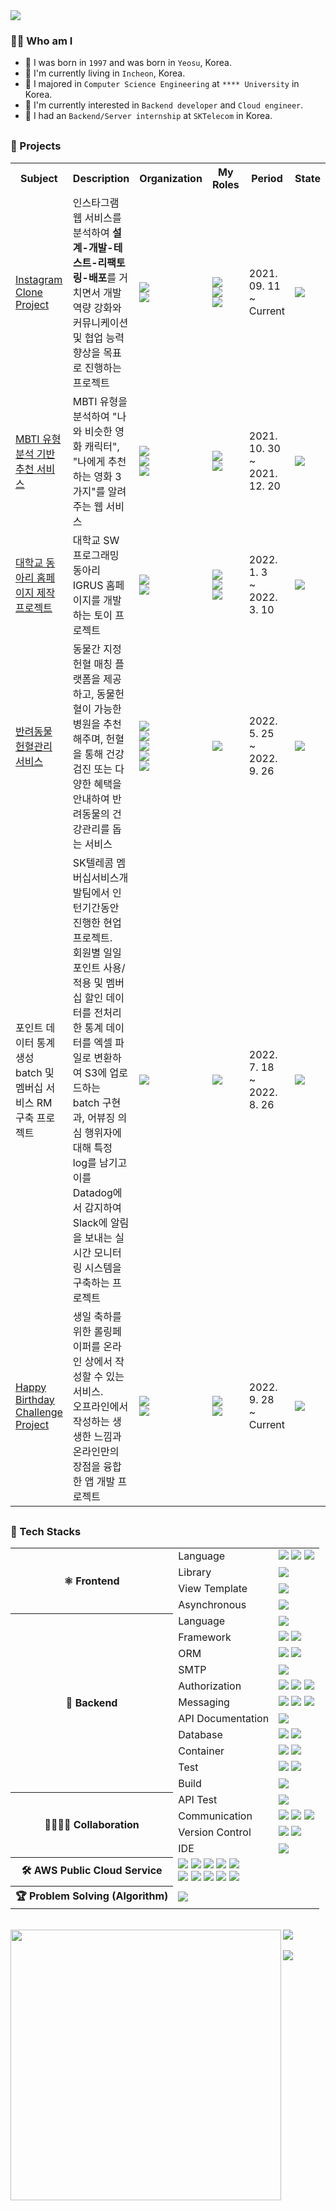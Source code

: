 <img align='center' src="https://capsule-render.vercel.app/api?type=waving&text=SeonPilKim&animation=fadeIn&fontColor=ffeacd&color=ffe9cd">

<h3>🙋‍♂️ Who am I</h3>
<div>

- 🐥 I was born in `1997` and was born in `Yeosu`, Korea.
- 💒 I'm currently living in `Incheon`, Korea.
- 🥇 I majored in `Computer Science Engineering` at `**** University` in Korea.
- 🎯 I'm currently interested in `Backend developer` and `Cloud engineer`.
- 🗼 I had an `Backend/Server internship` at `SKTelecom` in Korea.


</div>

<h3 style="margin-top:30px">🛫 Projects</h3>
<table>
    <tr>
        <th style="text-align: center" width="20%">Subject</th>
        <th style="text-align: center" width="30%">Description</th>
        <th style="text-align: center" width="10%">Organization</th>
        <th style="text-align: center" width="15%">My Roles</th>
        <th style="text-align: center" width="13%">Period</th>
        <th style="text-align: center" width="12%">State</th>
    </tr>
    <tr>
        <td><a href="https://github.com/Instagram-Clone-Coding">Instagram Clone Project</a></td>
        <td>인스타그램 웹 서비스를 분석하여 <b>설계-개발-테스트-리팩토링-배포</b>를 거치면서 개발 역량 강화와 커뮤니케이션 및 협업 능력 향상을 목표로 진행하는 프로젝트</td>
        <td>
            <img src="https://img.shields.io/badge/2-Backend-83B81A?style=flat-square"/><br>
            <img src="https://img.shields.io/badge/2-Frontend-31A8FF?style=flat-square"/>
        </td>
        <td>
            <img src="https://img.shields.io/badge/Team Leader-FF4747?style=flat-square"/><br>
            <img src="https://img.shields.io/badge/Backend-83B81A?style=flat-square"/><br>
            <img src="https://img.shields.io/badge/Cloud engineer-FF9A00?style=flat-square"/>
        </td>
        <td>2021. 09. 11<br>~<br>Current</td>
        <td><img src="https://img.shields.io/badge/In progress-E34F26?style=flat-square"/></td>
    </tr>
    <tr>
        <td><a href="https://github.com/MBTImaker">MBTI 유형 분석 기반 추천 서비스</a></td>
        <td>MBTI 유형을 분석하여 "나와 비슷한 영화 캐릭터", "나에게 추천하는 영화 3가지"를 알려주는 웹 서비스</td>
        <td>
            <img src="https://img.shields.io/badge/1-Backend-83B81A?style=flat-square"/><br>
            <img src="https://img.shields.io/badge/2-Frontend-31A8FF?style=flat-square"/><br>
            <img src="https://img.shields.io/badge/1-Designer-FF4F8B?style=flat-square"/>
        </td>
        <td>
            <img src="https://img.shields.io/badge/Backend-83B81A?style=flat-square"/><br>
            <img src="https://img.shields.io/badge/Cloud engineer-FF9A00?style=flat-square"/>
        </td>
        <td>2021. 10. 30<br>~<br>2021. 12. 20</td>
        <td><img src="https://img.shields.io/badge/Completed-004088?style=flat-square"/></td>
    </tr>
    <tr>
        <td><a href="https://github.com/WeGrus/WeGrus-BE-Spring">대학교 동아리 홈페이지 제작 프로젝트</a></td>
        <td>대학교 SW 프로그래밍 동아리 IGRUS 홈페이지를 개발하는 토이 프로젝트</td>
        <td>
            <img src="https://img.shields.io/badge/2-Backend-83B81A?style=flat-square"/><br>
            <img src="https://img.shields.io/badge/2-Frontend-31A8FF?style=flat-square"/>
        </td>
        <td>
            <img src="https://img.shields.io/badge/Team Leader-FF4747?style=flat-square"/><br>
            <img src="https://img.shields.io/badge/Backend-83B81A?style=flat-square"/><br>
            <img src="https://img.shields.io/badge/Cloud engineer-FF9A00?style=flat-square"/>
        </td>
        <td>2022. 1. 3<br>~<br>2022. 3. 10</td>
        <td><img src="https://img.shields.io/badge/Completed-004088?style=flat-square"/></td>
    </tr>
    <tr>
        <td><a href="https://github.com/zoopi-palette/zoopi-spring-backend">반려동물 헌혈관리 서비스</a></td>
        <td>동물간 지정헌혈 매칭 플랫폼을 제공하고, 동물헌혈이 가능한 병원을 추천해주며, 헌혈을 통해 건강검진 또는 다양한 혜택을 안내하여 반려동물의 건강관리를 돕는 서비스</td>
        <td>
            <img src="https://img.shields.io/badge/2-Backend-83B81A?style=flat-square"/><br>
            <img src="https://img.shields.io/badge/3-Frontend-31A8FF?style=flat-square"/><br>
            <img src="https://img.shields.io/badge/3-Android-9933CC?style=flat-square"/><br>
            <img src="https://img.shields.io/badge/4-Designer-FF4F8B?style=flat-square"/><br>
            <img src="https://img.shields.io/badge/2-PM-21375A?style=flat-square"/>
        </td>
        <td>
            <img src="https://img.shields.io/badge/Backend-83B81A?style=flat-square"/><br>
        </td>
        <td>2022. 5. 25<br>~<br>2022. 9. 26</td>
        <td><img src="https://img.shields.io/badge/Pull the plug-535D6C?style=flat-square"/></td>
    </tr>
    <tr>
        <td>포인트 데이터 통계 생성 batch 및 멤버십 서비스 RM 구축 프로젝트</td>
        <td>SK텔레콤 멤버십서비스개발팀에서 인턴기간동안 진행한 현업 프로젝트.<br>회원별 일일 포인트 사용/적용 및 멤버십 할인 데이터를 전처리한 통계 데이터를 엑셀 파일로 변환하여 S3에 업로드하는 batch 구현과, 어뷰징 의심 행위자에 대해 특정 log를 남기고 이를 Datadog에서 감지하여 Slack에 알림을 보내는 실시간 모니터링 시스템을 구축하는 프로젝트</td>
        <td>
            <img src="https://img.shields.io/badge/1-Backend-83B81A?style=flat-square"/>
        </td>
        <td>
            <img src="https://img.shields.io/badge/Backend-83B81A?style=flat-square"/>
        </td>
        <td>2022. 7. 18<br>~<br>2022. 8. 26</td>
        <td><img src="https://img.shields.io/badge/Completed-004088?style=flat-square"/></td>
    </tr>
    <tr>
        <td><a href="https://github.com/HappyBirthdayChallenge">Happy Birthday Challenge Project</a></td>
        <td>생일 축하를 위한 롤링페이퍼를 온라인 상에서 작성할 수 있는 서비스.<br>오프라인에서 작성하는 생생한 느낌과 온라인만의 장점을 융합한 앱 개발 프로젝트</td>
        <td>
            <img src="https://img.shields.io/badge/1-Backend-83B81A?style=flat-square"/><br>
            <img src="https://img.shields.io/badge/1-Android-9933CC?style=flat-square"/><br>
        </td>
        <td>
            <img src="https://img.shields.io/badge/Backend-83B81A?style=flat-square"/><br>
            <img src="https://img.shields.io/badge/Cloud engineer-FF9A00?style=flat-square"/>
        </td>
        <td>2022. 9. 28<br>~<br>Current</td>
        <td><img src="https://img.shields.io/badge/In progress-E34F26?style=flat-square"/></td>
    </tr>
</table>
</table>

<h3 style="margin-top:30px">💪 Tech Stacks</h3>

<div>
<table>
	<tr>
        <th rowspan="4">⚛ Frontend</th>
        <td>Language</td>
        <td>
            <img src="https://img.shields.io/badge/HTML5-E34F26?style=flat-square&logo=HTML5&logoColor=white"/>
            <img src="https://img.shields.io/badge/CSS3-1572B6?style=flat-square&logo=CSS3&logoColor=white"/>
            <img src="https://img.shields.io/badge/JavaScript-F7DF1E?style=flat-square&logo=JavaScript&logoColor=white"/>
        </td>
    </tr>
	<tr>
        <td>Library</td>
        <td>
            <img src="https://img.shields.io/badge/React-61DAFB?style=flat-square&logo=React&logoColor=white"/>
        </td>
    </tr>
	<tr>
        <td>View Template</td>
        <td>
            <img src="https://img.shields.io/badge/Thymeleaf-005F0F?style=flat-square&logo=Thymeleaf&logoColor=white"/>
        </td>
    </tr>
	<tr>
        <td>Asynchronous</td>
        <td>
            <img src="https://img.shields.io/badge/Axios-5A29E4?style=flat-square&logo=Axios&logoColor=white"/>
        </td>
    </tr>
	<tr>
        <th rowspan="11">🌱 Backend</th>
        <td>Language</td>
        <td>
            <img src="https://img.shields.io/badge/Java 11-007396?style=flat-square&logo=Java&logoColor=white"/>
        </td>
    </tr>
	<tr>
        <td>Framework</td>
        <td>
            <img src="https://img.shields.io/badge/Spring Framework-6DB33F?style=flat-square&logo=Spring&logoColor=white"/>
            <img src="https://img.shields.io/badge/Spring Boot-6DB33F?style=flat-square&logo=Spring Boot&logoColor=white"/>
        </td>
    </tr>
	<tr>
        <td>ORM</td>
        <td>
            <img src="https://img.shields.io/badge/Spring Data JPA-6DB33F?style=flat-square&logo=Spring Data JPA&logoColor=white"/>
            <img src="https://img.shields.io/badge/Querydsl-003366?style=flat-square&logo=Querydsl&logoColor=white"/>
        </td>
    </tr>
	<tr>
        <td>SMTP</td>
        <td>
            <img src="https://img.shields.io/badge/Gmail-EA4335?style=flat-square&logo=Gmail&logoColor=white"/>
        </td>
    </tr>
	<tr>
        <td>Authorization</td>
        <td>
            <img src="https://img.shields.io/badge/Spring Security-6DB33F?style=flat-square&logo=Spring Security&logoColor=white"/>
            <img src="https://img.shields.io/badge/JWT-000000?style=flat-square&logo=JSON Web Tokens&logoColor=white"/>
            <img src="https://img.shields.io/badge/OAuth2-EB5424?style=flat-square&logo=OAuth2&logoColor=white"/>
        </td>
    </tr>
	<tr>
        <td>Messaging</td>
        <td>
            <img src="https://img.shields.io/badge/WebSocket-EE4D2D?style=flat-square&logo=WebSocket&logoColor=white"/>
            <img src="https://img.shields.io/badge/STOMP-000000?style=flat-square&logo=STOMPs&logoColor=white"/>    
            <img src="https://img.shields.io/badge/RabbitMQ-FF6600?style=flat-square&logo=RabbitMQ&logoColor=white"/>    
        </td>
    </tr>
	<tr>
        <td>API Documentation</td>
        <td>
            <img src="https://img.shields.io/badge/Swagger-85EA2D?style=flat-square&logo=Swagger&logoColor=white"/>    
        </td>
    </tr>
	<tr>
        <td>Database</td>
        <td>
            <img src="https://img.shields.io/badge/MySQL-4479A1?style=flat-square&logo=MySQL&logoColor=white"/>
            <img src="https://img.shields.io/badge/Redis-DC382D?style=flat-square&logo=Redis&logoColor=white"/>
        </td>
    </tr>
	<tr>
        <td>Container</td>
        <td>
            <img src="https://img.shields.io/badge/Docker-2496ED?style=flat-square&logo=Docker&logoColor=white"/>
            <img src="https://img.shields.io/badge/Kubernetes-326CE5?style=flat-square&logo=Kubernetes&logoColor=white"/>
        </td>
    </tr>
	<tr>
        <td>Test</td>
        <td>
            <img src="https://img.shields.io/badge/JUnit5-25A162?style=flat-square&logo=JUnit5&logoColor=white"/>
            <img src="https://img.shields.io/badge/Mockito-83B81A?style=flat-square&logo=Mockito&logoColor=white"/>
        </td>
    </tr>
	<tr>
        <td>Build</td>
        <td>
            <img src="https://img.shields.io/badge/Gradle-02303A?style=flat-square&logo=Gradle&logoColor=white"/>
        </td>
    </tr>
	<tr>
        <th rowspan="4">👨‍👩‍👦‍👦 Collaboration</th>
        <td>API Test</td>
        <td>
            <img src="https://img.shields.io/badge/Postman-FF6C37?style=flat-square&logo=Postman&logoColor=white"/>
        </td>
    </tr>
	<tr>
        <td>Communication</td>
        <td>
            <img src="https://img.shields.io/badge/Notion-000000?style=flat-square&logo=Notion&logoColor=white"/>
            <img src="https://img.shields.io/badge/Google Meet-00897B?style=flat-square&logo=Google Meet&logoColor=white"/>
	    <img src="https://img.shields.io/badge/Slack-4A154B?style=flat-square&logo=Slack&logoColor=white"/>
        </td>
    </tr>
	<tr>
        <td>Version Control</td>
        <td>
            <img src="https://img.shields.io/badge/Git-F05032?style=flat-square&logo=Git&logoColor=white"/>
            <img src="https://img.shields.io/badge/GitHub-181717?style=flat-square&logo=GitHub&logoColor=white"/>
        </td>
    </tr>
	<tr>
        <td>IDE</td>
        <td>
            <img src="https://img.shields.io/badge/IntelliJ IDEA-000000?style=flat-square&logo=IntelliJ IDEA&logoColor=white"/>
        </td>
    </tr>
	<tr>
        <th>🛠 AWS Public Cloud Service</th>
        <td colspan="2">
            <img src="https://img.shields.io/badge/EC2-FF9900?style=flat-square&logo=Amazon EC2&logoColor=white"/>
            <img src="https://img.shields.io/badge/RDS-527FFF?style=flat-square&logo=Amazon RDS&logoColor=white"/>
            <img src="https://img.shields.io/badge/ElastiCache-527FFF?style=flat-square&logo=Amazon AWS&logoColor=white"/>
            <img src="https://img.shields.io/badge/S3-569A31?style=flat-square&logo=Amazon S3&logoColor=white"/>
            <img src="https://img.shields.io/badge/ELB-FF9900?style=flat-square&logo=Amazon AWS&logoColor=white"/><br>
            <img src="https://img.shields.io/badge/VPC-FF9900?style=flat-square&logo=Amazon AWS&logoColor=white"/>
            <img src="https://img.shields.io/badge/Internet gateway-FF9900?style=flat-square&logo=Amazon AWS&logoColor=white"/>
            <img src="https://img.shields.io/badge/NAT gateway-FF9900?style=flat-square&logo=Amazon AWS&logoColor=white"/>
            <img src="https://img.shields.io/badge/Route 53-FF9900?style=flat-square&logo=Amazon AWS&logoColor=white"/>
            <img src="https://img.shields.io/badge/Certificate Manager-569A31?style=flat-square&logo=Amazon AWS&logoColor=white"/>
        </td>
    </tr>
    <tr>
        <th>🏆 Problem Solving (Algorithm)</th>
        <td colspan="2">
            <img src="https://img.shields.io/badge/C++-00599C?style=flat-square&logo=c%2B%2B&&logoColor=white"/>
        </td>
    </tr>
</table>	
</div>

<br>

<div>
    <img align="left" width=433px src="https://github-readme-stats.vercel.app/api?username=seonpilKim&show_icons=true&theme=gruvbox"> 
    <a href="https://solved.ac/12161542">
	<img src="http://mazassumnida.wtf/api/v2/generate_badge?boj=12161542">
    </a>
</div>

<br>
<img src="https://hits.seeyoufarm.com/api/count/incr/badge.svg?url=https%3A%2F%2Fgithub.com%2FseonpilKim%2Fhit-counter&count_bg=%2379C83D&title_bg=%23555555&icon=&icon_color=%23E7E7E7&title=hits&edge_flat=false">
